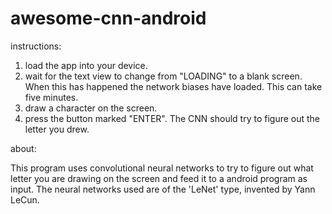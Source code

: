 # awesome-cnn-android #

instructions:

1. load the app into your device.
2. wait for the text view to change from "LOADING" to a blank screen. When this has happened the network biases have loaded. This can take five minutes.
3. draw a character on the screen.
4. press the button marked "ENTER". The CNN should try to figure out the letter you drew.

about:

This program uses convolutional neural networks to try to figure out what letter you are drawing on the screen and feed it to a android program as input. The neural networks used are of the 'LeNet' type, invented by Yann LeCun.
